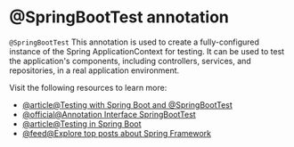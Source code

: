 # @SpringBootTest annotation

`@SpringBootTest` This annotation is used to create a fully-configured instance of the Spring ApplicationContext for testing. It can be used to test the application's components, including controllers, services, and repositories, in a real application environment.

Visit the following resources to learn more:

- [@article@Testing with Spring Boot and @SpringBootTest](https://reflectoring.io/spring-boot-test/)
- [@official@Annotation Interface SpringBootTest](https://docs.spring.io/spring-boot/docs/current/api/org/springframework/boot/test/context/SpringBootTest.html)
- [@article@Testing in Spring Boot](https://www.baeldung.com/spring-boot-testing)
- [@feed@Explore top posts about Spring Framework](https://app.daily.dev/tags/spring?ref=roadmapsh)

